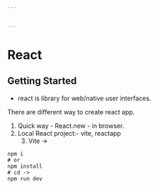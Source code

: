 ```yaml
---


---
```


<h1 id="react">React</h1>
<h2 id="getting-started">Getting Started</h2>
<ul>
<li>react is library for web/native user interfaces.</li>
</ul>
<p>There are different way to create react app.</p>
<ol>
<li>Quick way - React.new - in browser.</li>
<li>Local React project:- vite, reactapp
<ol start="3">
<li>Vite -&gt;</li>
</ol>
</li>
</ol>
<pre class=" language-bash"><code class="prism  language-bash"><span class="token function">npm</span> i 
<span class="token comment"># or </span>
<span class="token function">npm</span> <span class="token function">install</span>
<span class="token comment"># cd -&gt;</span>
<span class="token function">npm</span> run dev
</code></pre>

